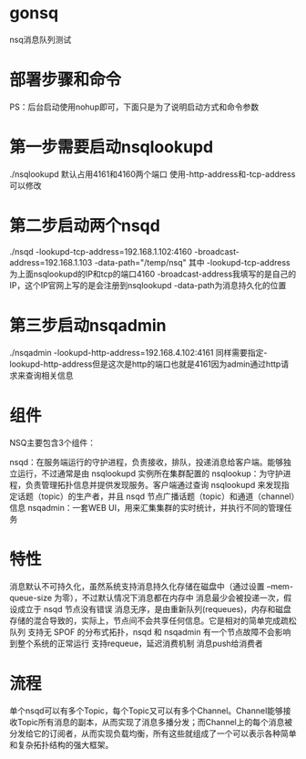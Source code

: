 # gonsq
nsq消息队列测试

# 部署步骤和命令
PS：后台启动使用nohup即可，下面只是为了说明启动方式和命令参数

# 第一步需要启动nsqlookupd
./nsqlookupd
默认占用4161和4160两个端口
使用-http-address和-tcp-address可以修改

# 第二步启动两个nsqd
./nsqd -lookupd-tcp-address=192.168.1.102:4160 -broadcast-address=192.168.1.103 -data-path="/temp/nsq"
其中
-lookupd-tcp-address为上面nsqlookupd的IP和tcp的端口4160
-broadcast-address我填写的是自己的IP，这个IP官网上写的是会注册到nsqlookupd
-data-path为消息持久化的位置

# 第三步启动nsqadmin
./nsqadmin -lookupd-http-address=192.168.4.102:4161
同样需要指定-lookupd-http-address但是这次是http的端口也就是4161因为admin通过http请求来查询相关信息



# 组件
NSQ主要包含3个组件：

nsqd：在服务端运行的守护进程，负责接收，排队，投递消息给客户端。能够独立运行，不过通常是由 nsqlookupd 实例所在集群配置的
nsqlookup：为守护进程，负责管理拓扑信息并提供发现服务。客户端通过查询 nsqlookupd 来发现指定话题（topic）的生产者，并且 nsqd 节点广播话题（topic）和通道（channel）信息
nsqadmin：一套WEB UI，用来汇集集群的实时统计，并执行不同的管理任务


# 特性
消息默认不可持久化，虽然系统支持消息持久化存储在磁盘中（通过设置 –mem-queue-size 为零），不过默认情况下消息都在内存中
消息最少会被投递一次，假设成立于 nsqd 节点没有错误
消息无序，是由重新队列(requeues)，内存和磁盘存储的混合导致的，实际上，节点间不会共享任何信息。它是相对的简单完成疏松队列
支持无 SPOF 的分布式拓扑，nsqd 和 nsqadmin 有一个节点故障不会影响到整个系统的正常运行
支持requeue，延迟消费机制
消息push给消费者


# 流程
单个nsqd可以有多个Topic，每个Topic又可以有多个Channel。Channel能够接收Topic所有消息的副本，从而实现了消息多播分发；而Channel上的每个消息被分发给它的订阅者，从而实现负载均衡，所有这些就组成了一个可以表示各种简单和复杂拓扑结构的强大框架。
